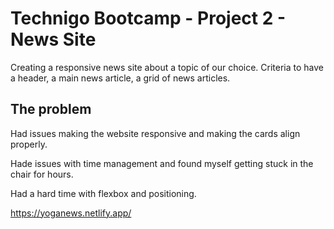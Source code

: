 # Technigo Bootcamp - Project 2 - News Site

Creating a responsive news site about a topic of our choice. 
 Criteria to have a header, a main news article, a grid of news articles.


## The problem

Had issues making the website responsive and making the cards align properly.

Hade issues with time management and found myself getting stuck in the chair for hours. 

Had a hard time with flexbox and positioning.

https://yoganews.netlify.app/

